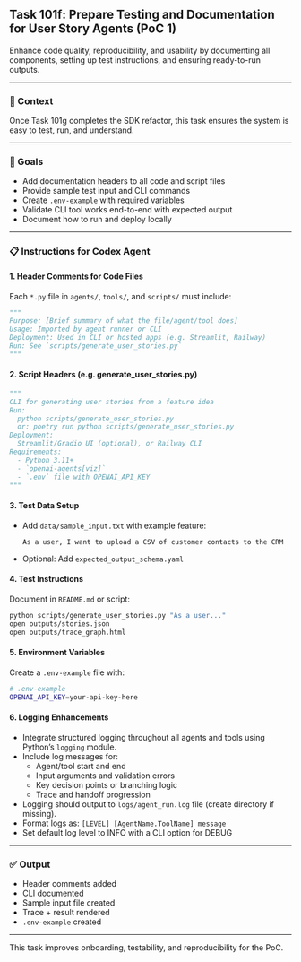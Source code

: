 ## Task 101f: Prepare Testing and Documentation for User Story Agents (PoC 1)

Enhance code quality, reproducibility, and usability by documenting all components, setting up test instructions, and ensuring ready-to-run outputs.

---

### 🧠 Context
Once Task 101g completes the SDK refactor, this task ensures the system is easy to test, run, and understand.

---

### 🎯 Goals
- Add documentation headers to all code and script files
- Provide sample test input and CLI commands
- Create `.env-example` with required variables
- Validate CLI tool works end-to-end with expected output
- Document how to run and deploy locally

---

### 📋 Instructions for Codex Agent

#### 1. **Header Comments for Code Files**
Each `*.py` file in `agents/`, `tools/`, and `scripts/` must include:
```python
"""
Purpose: [Brief summary of what the file/agent/tool does]
Usage: Imported by agent runner or CLI
Deployment: Used in CLI or hosted apps (e.g. Streamlit, Railway)
Run: See `scripts/generate_user_stories.py`
"""
```

#### 2. **Script Headers (e.g. generate_user_stories.py)**
```python
"""
CLI for generating user stories from a feature idea
Run:
  python scripts/generate_user_stories.py
  or: poetry run python scripts/generate_user_stories.py
Deployment:
  Streamlit/Gradio UI (optional), or Railway CLI
Requirements:
  - Python 3.11+
  - `openai-agents[viz]`
  - `.env` file with OPENAI_API_KEY
"""
```

#### 3. **Test Data Setup**
- Add `data/sample_input.txt` with example feature:
  ```
  As a user, I want to upload a CSV of customer contacts to the CRM
  ```
- Optional: Add `expected_output_schema.yaml`

#### 4. **Test Instructions**
Document in `README.md` or script:
```bash
python scripts/generate_user_stories.py "As a user..."
open outputs/stories.json
open outputs/trace_graph.html
```

#### 5. **Environment Variables**
Create a `.env-example` file with:
```bash
# .env-example
OPENAI_API_KEY=your-api-key-here
```

#### 6. **Logging Enhancements**
- Integrate structured logging throughout all agents and tools using Python’s `logging` module.
- Include log messages for:
  - Agent/tool start and end
  - Input arguments and validation errors
  - Key decision points or branching logic
  - Trace and handoff progression
- Logging should output to `logs/agent_run.log` file (create directory if missing).
- Format logs as: `[LEVEL] [AgentName.ToolName] message`
- Set default log level to INFO with a CLI option for DEBUG

---

### ✅ Output
- Header comments added
- CLI documented
- Sample input file created
- Trace + result rendered
- `.env-example` created

---

This task improves onboarding, testability, and reproducibility for the PoC.